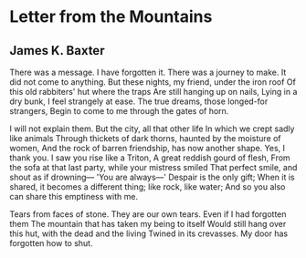 # Letter from the Mountains
## James K. Baxter
There was a message. I have forgotten it.
There was a journey to make. It did not come to anything.
But these nights, my friend, under the iron roof
Of this old rabbiters' hut where the traps
Are still hanging up on nails,
Lying in a dry bunk, I feel strangely at ease.
The true dreams, those longed-for strangers,
Begin to come to me through the gates of horn.

I will not explain them. But the city, all that other life
In which we crept sadly like animals
Through thickets of dark thorns, haunted by the moisture of women,
And the rock of barren friendship, has now another shape.
Yes, I thank you. I saw you rise like a Triton,
A great reddish gourd of flesh,
From the sofa at that last party, while your mistress smiled
That perfect smile, and shout as if drowning—
'You are always—'
Despair is the only gift;
When it is shared, it becomes a different thing; like rock, like water;
And so you also can share this emptiness with me.

Tears from faces of stone. They are our own tears.
Even if I had forgotten them
The mountain that has taken my being to itself
Would still hang over this hut, with the dead and the living
Twined in its crevasses. My door has forgotten how to shut.